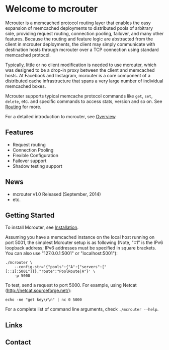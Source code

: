 # Welcome to mcrouter
Mcrouter is a memcached protocol routing layer that enables the easy expansion of memcached deployments to distributed pools of arbitrary side, providing request routing, connection pooling, failover, and many other features. Because the routing and feature logic are abstracted from the client in mcrouter deployments, the client may simply communicate with destination hosts through mcrouter over a TCP connection using standard memcached protocol. 

Typically, little or no client modification is needed to use mcrouter, which was designed to be a drop-in proxy between the client and memcached hosts. At Facebook and Instagram, mcrouter is a core component of a distributed cache infrastructure that spans a very large number of individual memcached boxes.

Mcrouter supports typical memcache protocol commands like `get`, `set`, `delete`, etc. and specific commands to access stats, version and so on. See [Routing](List-of-Route-Handles) for more.

For a detailed introduction to mcrouter, see [Overview](Overview). 


## Features 
 * Request routing
 * Connection Pooling 
 * Flexible Configuration 
 * Failover support
 * Shadow testing support


## News 
 * mcrouter v1.0 Released (September, 2014) 
 * etc. 

## Getting Started
To install Mcrouter, see [Installation](mcrouter-installation).

Assuming you have a memcached instance on the local host running on port 5001, the simplest Mcrouter setup is as following (Note, "::1" is the IPv6 loopback address; IPv6 addresses must be specified in square brackets. You can also use "127.0.0.1:5001" or "localhost:5001"):

```Shell
./mcrouter \
    --config-str='{"pools":{"A":{"servers":["[::1]:5001"]}},"route":"PoolRoute|A"}' \
    -p 5000
```

To test, send a request to port 5000. For example, using Netcat (http://netcat.sourceforge.net/):

```Shell
echo -ne "get key\r\n" | nc 0 5000
```

For a complete list of command line arguments, check `./mcrouter --help`.

## Links

## Contact
